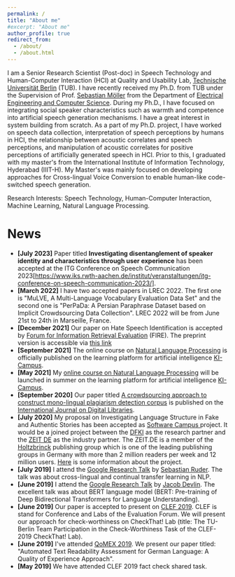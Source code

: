 ```yaml
---
permalink: /
title: "About me"
#excerpt: "About me"
author_profile: true
redirect_from: 
  - /about/
  - /about.html
---
```



I am a Senior Research Scientist (Post-doc) in Speech Technology and Human-Computer Interaction (HCI) at Quality and Usability Lab, [Technische Universität Berlin](https://www.tu-berlin.de/) (TUB). I have recently received my Ph.D. from TUB under the Supervision of Prof. [Sebastian Möller](https://www.qu.tu-berlin.de/menue/team/professur/) from the Department of [Electrical Engineering and Computer Science](https://www.eecs.tu-berlin.de/menue/fakultaet_iv/parameter/en). During my Ph.D., I have focused on integrating social speaker characteristics such as warmth and competence into artificial speech generation mechanisms. I have a great interest in system building from scratch. As a part of my Ph.D. project, I have worked on speech data collection, interpretation of speech perceptions by humans in HCI, the relationship between acoustic correlates and speech perceptions, and manipulation of acoustic correlates for positive perceptions of artificially generated speech in HCI. Prior to this, I graduated with my master's from the International Institute of Information Technology, Hyderabad (IIIT-H). My Master's was mainly focused on developing approaches for Cross-lingual Voice Conversion to enable human-like code-switched speech generation.


Research Interests: Speech Technology, Human-Computer Interaction, Machine Learning, Natural Language Processing. <br/>
 
 


News
======
- **[July 2023]** Paper titled **Investigating disentanglement of speaker identity and characteristics through
user experience** has been accepted at the ITG Conference on Speech Communication 2023[https://www.iks.rwth-aachen.de/institut/veranstaltungen/itg-conference-on-speech-communication-2023/].
- **[March 2022]** I have two accepted papers in LREC 2022. The first one is "MuLVE, A Multi-Language Vocabulary Evaluation Data Set" and the second one is "PerPaDa: A Persian Paraphrase Dataset based on Implicit Crowdsourcing Data Collection". LREC 2022 will be from June 21st to 24th in Marseille, France.
- **[December 2021]** Our paper on Hate Speech Identification is accepted by [Forum for Information Retrieval Evaluation](http://fire.irsi.res.in/fire/2021/home) (FIRE). The preprint version is accessible via [this link](https://arxiv.org/abs/2201.04227)
- **[September 2021]** The online course on [Natural Language Processing](https://ki-campus.org/node/487) is officially published on the learning platform for artificial intelligence [KI-Campus](https://ki-campus.org/).
- **[May 2021]** My [online course on Natural Language Processing](https://ki-campus.org/node/487) will be launched in summer on the learning platform for artificial intelligence [KI-Campus](https://ki-campus.org/).
- **[September 2020]** Our paper titled [A crowdsourcing approach to construct mono-lingual plagiarism detection corpus](https://link.springer.com/article/10.1007/s00799-020-00294-4) is published on the [International Journal on Digital Libraries](https://www.springer.com/journal/799).
- **[July 2020]** My proposal on Investigating Language Structure in Fake and Authentic Stories has been accepted as [Software Campus ](https://softwarecampus.de/) project. It would be a joined project between the [DFKI](https://www.dfki.de/web/) as the research partner and the [ZEIT DE](https://www.zeit.de/index) as the industry partner. The ZEIT.DE is a member of the [Holtzbrinck](https://www.holtzbrinck.com/) publishing group which is one of the leading publishing groups in Germany with more than 2 million readers per week and 12 million users. [Here](https://softwarecampus.de/en/participant/2020/salar-mohtaj/) is some information about the project.  
- **[July 2019]** I attend the [Google Research Talk](https://events.withgoogle.com/research-talk-ber-11july2019/) by [Sebastian Ruder](http://ruder.io/). The talk was about cross-lingual and continual transfer learning in NLP.  
- **[June 2019]** I attend the [Google Research Talk](https://events.withgoogle.com/ber_research-talk-june27/) by [Jacob Devlin](https://ai.google/research/people/106320). The excellent talk was about BERT language model (BERT: Pre-training of Deep Bidirectional Transformers for Language Understanding).  
- **[June 2019]** Our paper is accepted to present on [CLEF 2019](http://clef2019.clef-initiative.eu/). CLEF is stand for Conference and Labs of the Evaluation Forum. We will present our approach for check-worthiness on CheckThat! Lab (title: The TU-Berlin Team Participation in the Check-Worthiness Task of the CLEF-2019 CheckThat! Lab).  
- **[June 2019]** I've attended [QoMEX 2019](https://www.qomex2019.de/). We present our paper titled: "Automated Text Readability Assessment for German Language: A Quality of Experience Approach". 
- **[May 2019]** We have attended CLEF 2019 fact check shared task. 
